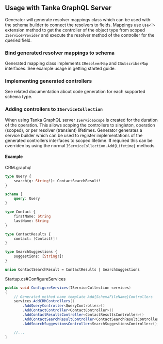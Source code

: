 ## Usage with Tanka GraphQL Server

Generator will generate resolver mappings class which can be used with the schema builder to connect the resolvers to fields. Mappings use `Use<T>` extension method to get the controller of the object type from scoped `IServiceProvider` and execute the resolver method of the controller for the queried field.


### Bind generated resolver mappings to schema

Generated mapping class implements `IResolverMap` and `ISubscriberMap` interfaces. See example usage in getting started guide.


### Implementing generated controllers

See related documentation about code generation for each supported schema type.


### Adding controllers to `IServiceCollection`

When using Tanka GraphQL server `IServiceScope` is created for the duration of the operation. This allows scoping the controllers to singleton, operation (scoped), or per resolver (transient) lifetimes. Generator generates a service builder which can be used to register implementations of the generated controllers interfaces to scoped lifetime. If required this can be overriden by using the normal `IServiceCollection.Add{Lifetime}` methods.


#### Example

CRM.graphql
```graphql
type Query {
	search(q: String!): ContactSearchResult!
}

schema {
	query: Query
}

type Contact {
	firstName: String
	lastName: String
}

type ContactResults {
	contact: [Contact!]!
}

type SearchSuggestions {
	suggestions: [String!]!
}

union ContactSearchResult = ContactResults | SearchSuggestions 
```

Startup.cs#ConfigureServices
```csharp
public void ConfigureServices(IServiceCollection services)
{
    // Generated method name template Add{SchemaFileName}Controllers
    services.AddCRMControllers()
        .AddQueryController<QueryController>()
        .AddContactController<ContactController>()
        .AddContactResultsController<ContactResultsController>()
        .AddContactSearchResultController<ContactSearchResultController>()
        .AddSearchSuggestionsController<SearchSuggestionsController>();

    //...
}
```






